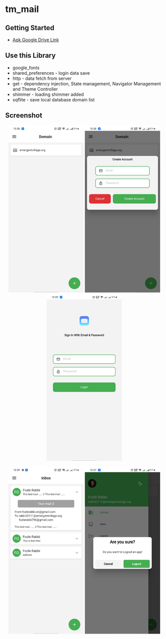 # tm_mail


## Getting Started

- [Apk Google Drive Link](https://drive.google.com/file/d/13eWjNwRjtvUytLv96omBhkjs4JDEtk9t/view?usp=sharing)


## Use this Library
- google_fonts
- shared_preferences - login data save
- http - data fetch from server
- get - dependency injection, State management, Navigator Management and Theme Controller
- shimmer - loading shimmer added
- sqflite - save local database domain list

## Screenshot

<p align="center">
<img src="https://raw.githubusercontent.com/fozlerabbi321/flutter_dashboard/master/screenshot/img1.jpg" width="240"/>
<img src="https://raw.githubusercontent.com/fozlerabbi321/flutter_dashboard/master/screenshot/img2.jpg" width="240"/>
<img src="https://raw.githubusercontent.com/fozlerabbi321/flutter_dashboard/master/screenshot/img3.jpg" width="240"/>
</p>

<p align="center">
<img src="https://raw.githubusercontent.com/fozlerabbi321/flutter_dashboard/master/screenshot/img4.jpg" width="240"/>
<img src="https://raw.githubusercontent.com/fozlerabbi321/flutter_dashboard/master/screenshot/img5.jpg" width="240"/>
</p>
